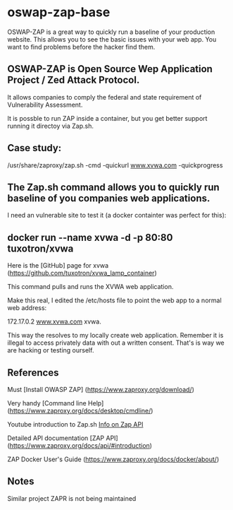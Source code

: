 # oswap-zap-base
OSWAP-ZAP is a great way to quickly run a baseline of your production website.
This allows you to see the basic issues with your web app.
You want to find problems before the hacker find them.

## OSWAP-ZAP is Open Source Wep Application Project / Zed Attack Protocol. 
It allows companies to comply the federal and state requirement of
Vulnerability Assessment. 

It is possble to run ZAP inside a container, but you get better support running it directoy via Zap.sh.

## Case study:

/usr/share/zaproxy/zap.sh -cmd -quickurl www.xvwa.com -quickprogress

## The Zap.sh command allows you to quickly run baseline of you companies web applications.

I need an vulnerable site to test it (a docker containter was perfect for this):  

## docker run --name xvwa -d -p 80:80 tuxotron/xvwa

Here is the [GitHub] page for xvwa (https://github.com/tuxotron/xvwa_lamp_container)

This command pulls and runs the XVWA web application.

Make this real, I edited the /etc/hosts file to point the web app to a normal web address:

172.17.0.2 www.xvwa.com xvwa. 

This way the resolves to my locally create web application. Remember it is illegal to access
privately data with out a written consent. That's is way we are hacking or testing ourself.

## References

Must [Install OWASP ZAP] (https://www.zaproxy.org/download/)

Very handy [Command line Help] (https://www.zaproxy.org/docs/desktop/cmdline/)

Youtube introduction to Zap.sh [Info on Zap API](https://youtu.be/3vVnMh6AUkk)

Detailed API documentation [ZAP API] (https://www.zaproxy.org/docs/api/#introduction)

ZAP Docker User's Guide (https://www.zaproxy.org/docs/docker/about/)

## Notes

Similar project ZAPR is not being maintained
